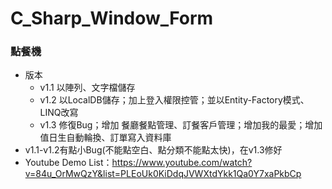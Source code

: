 # C_Sharp_Window_Form
### 點餐機
* 版本
  * v1.1 以陣列、文字檔儲存
  * v1.2 以LocalDB儲存；加上登入權限控管；並以Entity-Factory模式、LINQ改寫
  * v1.3 修復Bug；增加 餐廳餐點管理、訂餐客戶管理；增加我的最愛；增加值日生自動輪換、訂單寫入資料庫
* v1.1-v1.2有點小Bug(不能點空白、點分類不能點太快)，在v1.3修好
* Youtube Demo List：https://www.youtube.com/watch?v=84u_OrMwQzY&list=PLEoUk0KiDdqJVWXtdYkk1Qa0Y7xaPkbCp
